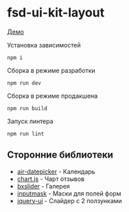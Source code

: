 # fsd-ui-kit-layout

[Демо](https://gracious-euclid-2139eb.netlify.app/)

Установка зависимостей

`npm i`

Сборка в режиме разработки

`npm run dev`

Сборка в режиме продакшена

`npm run build`

Запуск линтера 

`npm run lint`

## Сторонние библиотеки

* [air-datepicker](https://www.npmjs.com/package/air-datepicker) - Календарь
* [chart.js](https://www.npmjs.com/package/chart.js) - Чарт отзывов
* [bxslider](https://www.npmjs.com/package/bxslider) - Галерея
* [inputmask](https://www.npmjs.com/package/inputmask) - Маски для полей форм
* [jquery-ui](https://www.npmjs.com/package/jquery-ui) - Слайдер с 2 ползунками